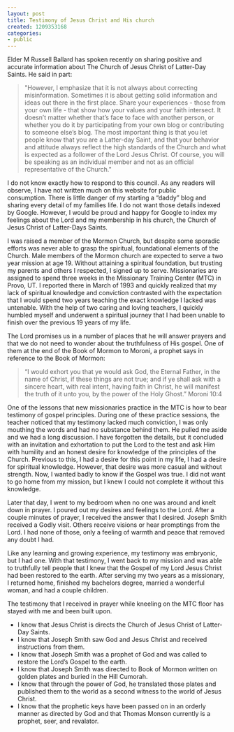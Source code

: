 ```yaml
---
layout: post
title: Testimony of Jesus Christ and His church
created: 1209353168
categories:
- public
---
```

<p>Elder M Russell Ballard has spoken recently on sharing positive and accurate information about The Church of Jesus Christ of Latter-Day Saints.&nbsp;He said in part:</p>
<blockquote>
<div>&quot;However, I emphasize that it is not always about correcting misinformation. Sometimes it is about getting solid information and ideas out there in the first place. Share your experiences - those from your own life - that show how your values and your faith intersect. It doesn&rsquo;t matter whether that&rsquo;s face to face with another person, or whether you do it by participating from your own blog or contributing to someone else&rsquo;s blog. The most important thing is that you let people know that you are a Latter-day Saint, and that your behavior and attitude always reflect the high standards of the Church and what is expected as a follower of the Lord Jesus Christ. Of course, you will be speaking as an individual member and not as an official representative of the Church.&quot;</div>
</blockquote>
<p>I do not know exactly how to respond to this council.&nbsp;As any readers will observe, I have not written much on this website for public consumption.&nbsp;There is little danger of my starting a &ldquo;daddy&rdquo; blog and sharing every detail of my families life.&nbsp;I do not want those details indexed by Google. However, I would be proud and happy for Google to index my feelings about the Lord and my membership in his church, the Church of Jesus Christ of Latter-Days Saints.</p>
<p>I was raised a member of the Mormon Church, but despite some sporadic efforts was never able to grasp the spiritual, foundational elements of the Church.&nbsp;Male members of the Mormon church are expected to serve a two year mission at age 19.&nbsp;Without attaining a spiritual foundation, but trusting my parents and others I respected, I signed up to serve.&nbsp;Missionaries are assigned to spend three weeks in the Missionary Training Center (MTC) in Provo, UT.&nbsp;I reported there in March of 1993 and quickly realized that my lack of spiritual knowledge and conviction contrasted with the expectation that I would spend two years teaching the exact knowledge I lacked was untenable.&nbsp;With the help of two caring and loving teachers, I quickly humbled myself and underwent a spiritual journey that I had been unable to finish over the previous 19 years of my life.&nbsp;</p>
<div>
<p>The Lord promises us in a number of places that he will answer prayers and that we do not need to wonder about the truthfulness of His gospel.&nbsp;One of them at the end of the Book of Mormon to Moroni, a prophet says in reference to the Book of Mormon:</p>
<blockquote>
<p>&ldquo;I would exhort you that ye would ask God, the Eternal Father, in the name of Christ, if these things are not true; and if ye shall ask with a sincere heart, with real intent, having faith in Christ, he will manifest the truth of it unto you, by the power of the Holy Ghost.&rdquo; Moroni 10:4</p>
</blockquote></div>
<p>One of the lessons that new missionaries practice in the MTC is how to bear testimony of gospel principles.&nbsp;During one of these practice sessions, the teacher noticed that my testimony lacked much conviction, I was only mouthing the words and had no substance behind them.&nbsp;He pulled me aside and we had a long discussion.&nbsp;I have forgotten the details, but it concluded with an invitation and exhortation to put the Lord to the test and ask Him with humility and an honest desire for knowledge of the principles of the Church.&nbsp;Previous to this, I had a desire for this point in my life,&nbsp;I had a desire for spiritual knowledge.&nbsp;However, that desire was more casual and without strength.&nbsp;Now, I wanted badly to know if the Gospel was true.&nbsp;I did not want to go home from my mission, but I knew I could not complete it without this knowledge.</p>
<p>Later that day, I went to my bedroom when no one was around and knelt down in prayer.&nbsp;I poured out my desires and feelings to the Lord.&nbsp;After a couple minutes of prayer, I received the answer that I desired.&nbsp;Joseph Smith received a Godly visit.&nbsp;Others receive visions or hear promptings from the Lord.&nbsp;I had none of those, only a feeling of warmth and peace that removed any doubt I had.&nbsp;&nbsp;</p>
<p>Like any learning and growing experience, my testimony was embryonic, but I had one.&nbsp;With that testimony, I went back to my mission and was able to truthfully tell people that I knew that the Gospel of my Lord Jesus Christ had been restored to the earth.&nbsp;After serving my two years as a missionary, I returned home, finished my bachelors degree, married a wonderful woman, and had a couple children.</p>
<p>The testimony that I received in prayer while kneeling on the MTC floor has stayed with me and been built upon.&nbsp;</p>
<ul type="disc">
    <li>I know      that Jesus Christ is directs the Church of Jesus Christ of Latter-Day      Saints.</li>
    <li>I know      that Joseph Smith saw God and Jesus Christ and received instructions from      them.</li>
    <li>I know      that Joseph Smith was a prophet of God and was called to restore the      Lord&rsquo;s Gospel to the earth.</li>
    <li>I know      that Joseph Smith was directed to Book of Mormon written on golden plates      and buried in the Hill Cumorah.&nbsp;</li>
    <li>I know      that through the power of God, he translated those plates and published      them to the world as a second witness to the world of Jesus Christ.</li>
    <li>I know      that the prophetic keys have been passed on in an orderly manner as      directed by God and that Thomas Monson currently is a prophet, seer, and      revalator.</li>
</ul>
